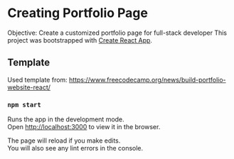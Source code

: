 # Creating Portfolio Page
Objective: Create a customized portfolio page for full-stack developer
This project was bootstrapped with [Create React App](https://github.com/facebook/create-react-app).

## Template
Used template from: https://www.freecodecamp.org/news/build-portfolio-website-react/

### `npm start`

Runs the app in the development mode.\
Open [http://localhost:3000](http://localhost:3000) to view it in the browser.

The page will reload if you make edits.\
You will also see any lint errors in the console.


